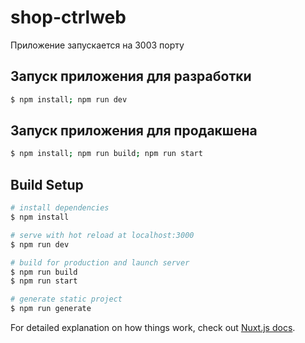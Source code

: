 # shop-ctrlweb

Приложение запускается на 3003 порту

## Запуск приложения для разработки

```bash
$ npm install; npm run dev
```

## Запуск приложения для продакшена

```bash
$ npm install; npm run build; npm run start
```

## Build Setup

```bash
# install dependencies
$ npm install

# serve with hot reload at localhost:3000
$ npm run dev

# build for production and launch server
$ npm run build
$ npm run start

# generate static project
$ npm run generate
```

For detailed explanation on how things work, check out [Nuxt.js docs](https://nuxtjs.org).
